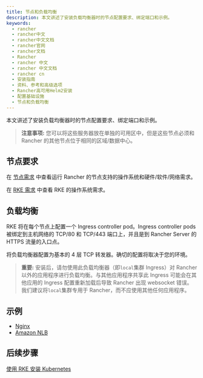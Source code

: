 ```yaml
---
title: 节点和负载均衡
description: 本文讲述了安装负载均衡器时的节点配置要求、绑定端口和示例。
keywords:
  - rancher
  - rancher中文
  - rancher中文文档
  - rancher官网
  - rancher文档
  - Rancher
  - rancher 中文
  - rancher 中文文档
  - rancher cn
  - 安装指南
  - 资料、参考和高级选项
  - Rancher高可用Helm2安装
  - 配置基础设施
  - 节点和负载均衡
---
```


本文讲述了安装负载均衡器时的节点配置要求、绑定端口和示例。

> **注意事项:** 您可以将这些服务器放在单独的可用区中，但是这些节点必须和 Rancher 的其他节点位于相同的区域/数据中心。

## 节点要求

在 [节点需求](/docs/rancher2/installation/requirements/) 中查看运行 Rancher 的节点支持的操作系统和硬件/软件/网络需求。

在 [RKE 需求](/docs/rke/os/) 中查看 RKE 的操作系统需求。

## 负载均衡

RKE 将在每个节点上配置一个 Ingress controller pod。Ingress controller pods 被绑定到主机网络的 TCP/80 和 TCP/443 端口上，并且是到 Rancher Server 的 HTTPS 流量的入口点。

将负载均衡器配置为基本的 4 层 TCP 转发器。确切的配置将取决于您的环境。

> **重要:**
> 安装后，请勿使用此负载均衡器（即`local`集群 Ingress）对 Rancher 以外的应用程序进行负载均衡。与其他应用程序共享此 Ingress 可能会在其他应用的 Ingress 配置重新加载后导致 Rancher 出现 websocket 错误。我们建议将`local`集群专用于 Rancher，而不应使用其他任何应用程序。

## 示例

- [Nginx](/docs/rancher2/installation/resources/advanced/helm2/create-nodes-lb/nginx/)
- [Amazon NLB](/docs/rancher2/installation/resources/advanced/helm2/create-nodes-lb/nlb/)

## 后续步骤

[使用 RKE 安装 Kubernetes](/docs/rancher2/installation/resources/advanced/helm2/kubernetes-rke/)

